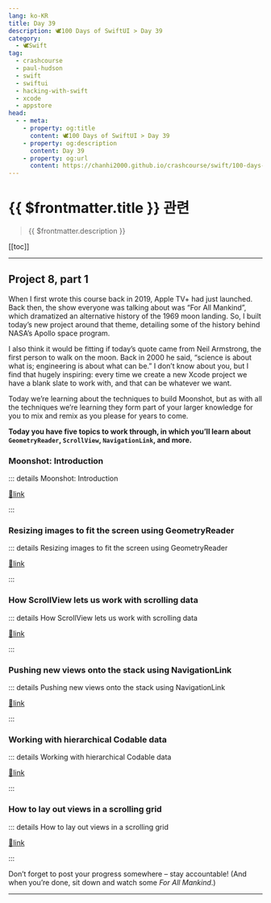 ```yaml
---
lang: ko-KR
title: Day 39
description: 🕊️100 Days of SwiftUI > Day 39
category:
  - 🕊️Swift
tag: 
  - crashcourse
  - paul-hudson
  - swift
  - swiftui
  - hacking-with-swift
  - xcode
  - appstore
head:
  - - meta:
    - property: og:title
      content: 🕊️100 Days of SwiftUI > Day 39
    - property: og:description
      content: Day 39
    - property: og:url
      content: https://chanhi2000.github.io/crashcourse/swift/100-days-of-swiftui/39.html
---
```


# {{ $frontmatter.title }} 관련

> {{ $frontmatter.description }}

[[toc]]

---

## Project 8, part 1

When I first wrote this course back in 2019, Apple TV+ had just launched. Back then, the show everyone was talking about was “For All Mankind”, which dramatized an alternative history of the 1969 moon landing. So, I built today’s new project around that theme, detailing some of the history behind NASA’s Apollo space program.

I also think it would be fitting if today’s quote came from Neil Armstrong, the first person to walk on the moon. Back in 2000 he said, “science is about what is; engineering is about what can be.” I don’t know about you, but I find that hugely inspiring: every time we create a new Xcode project we have a blank slate to work with, and that can be whatever we want.

Today we’re learning about the techniques to build Moonshot, but as with all the techniques we’re learning they form part of your larger knowledge for you to mix and remix as you please for years to come.

__Today you have five topics to work through, in which you’ll learn about `GeometryReader`, `ScrollView`, `NavigationLink`, and more.__

### Moonshot: Introduction

::: details Moonshot: Introduction

[📎link](https://hackingwithswift.com/books/ios-swiftui/moonshot-introduction)

:::

### Resizing images to fit the screen using GeometryReader

::: details Resizing images to fit the screen using GeometryReader

[📎link](https://hackingwithswift.com/books/ios-swiftui/resizing-images-to-fit-the-screen-using-geometryreader)

:::

### How ScrollView lets us work with scrolling data

::: details How ScrollView lets us work with scrolling data

[📎link](https://hackingwithswift.com/books/ios-swiftui/how-scrollview-lets-us-work-with-scrolling-data)

:::

### Pushing new views onto the stack using NavigationLink

::: details Pushing new views onto the stack using NavigationLink

[📎link](https://hackingwithswift.com/books/ios-swiftui/pushing-new-views-onto-the-stack-using-navigationlink)

:::

### Working with hierarchical Codable data

::: details Working with hierarchical Codable data

[📎link](https://hackingwithswift.com/books/ios-swiftui/working-with-hierarchical-codable-data)

:::

### How to lay out views in a scrolling grid

::: details How to lay out views in a scrolling grid

[📎link](https://hackingwithswift.com/books/ios-swiftui/how-to-lay-out-views-in-a-scrolling-grid)

:::

Don’t forget to post your progress somewhere – stay accountable! (And when you’re done, sit down and watch some _For All Mankind_.)

---

<TagLinks />